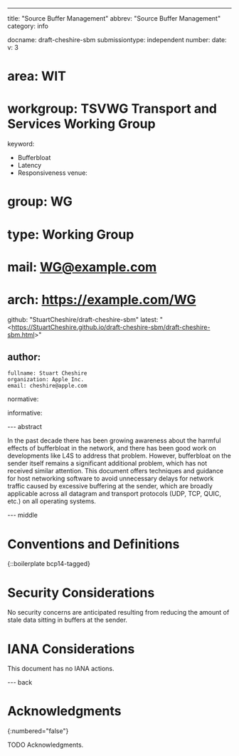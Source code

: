 ---
title: "Source Buffer Management"
abbrev: "Source Buffer Management"
category: info

docname: draft-cheshire-sbm
submissiontype: independent
number:
date:
v: 3
# area: WIT
# workgroup: TSVWG Transport and Services Working Group
keyword:
 - Bufferbloat
 - Latency
 - Responsiveness
venue:
#  group: WG
#  type: Working Group
#  mail: WG@example.com
#  arch: https://example.com/WG
  github: "StuartCheshire/draft-cheshire-sbm"
  latest: "&lt;https://StuartCheshire.github.io/draft-cheshire-sbm/draft-cheshire-sbm.html&gt;"

author:
 -
    fullname: Stuart Cheshire
    organization: Apple Inc.
    email: cheshire@apple.com

normative:

informative:

--- abstract

In the past decade there has been growing awareness about the
harmful effects of bufferbloat in the network, and there has been
good work on developments like L4S to address that problem.
However, bufferbloat on the sender itself remains a significant
additional problem, which has not received similar attention.
This document offers techniques and guidance
for host networking software to avoid unnecessary delays
for network traffic caused by excessive buffering at the sender,
which are broadly applicable across
all datagram and transport protocols (UDP, TCP, QUIC, etc.)
on all operating systems.

--- middle

# Conventions and Definitions

{::boilerplate bcp14-tagged}

# Security Considerations

No security concerns are anticipated resulting from reducing
the amount of stale data sitting in buffers at the sender.

# IANA Considerations

This document has no IANA actions.

--- back

# Acknowledgments
{:numbered="false"}

TODO Acknowledgments.
